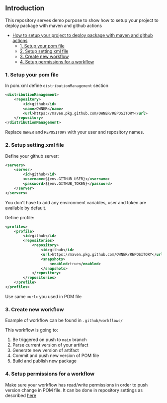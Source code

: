 ## Introduction
This repository serves demo purpose to show how to setup your project to deploy package with maven and github actions

<!-- TOC -->
* [How to setup your project to deploy package with maven and github actions](#how-to-setup-your-project-to-deploy-package-with-maven-and-github-actions)
    * [1. Setup your pom file](#1-setup-your-pom-file)
    * [2. Setup setting.xml file](#2-setup-settingxml-file)
    * [3. Create new workflow](#3-create-new-workflow)
    * [4. Setup permissions for a workflow](#4-setup-permissions-for-a-workflow)
<!-- TOC -->

### 1. Setup your pom file

In pom.xml define `distributionManagement` section

```xml
<distributionManagement>
    <repository>
        <id>github</id>
        <name>OWNER</name>
        <url>https://maven.pkg.github.com/OWNER/REPOSITORY</url>
    </repository>
</distributionManagement>
```
Replace `OWNER` and `REPOSITORY` with your user and repository names.

### 2. Setup setting.xml file

Define your github server:
```xml
<servers>
    <server>
        <id>github</id>
        <username>${env.GITHUB_USER}</username>
        <password>${env.GITHUB_TOKEN}</password>
    </server>
</servers>
```
You don't have to add any environment variables, user and token are available by default.


Define profile:
```xml
<profiles>
    <profile>
        <id>github</id>
        <repositories>
            <repository>
                <id>github</id>
                <url>https://maven.pkg.github.com/OWNER/REPOSITORY</url>
                <snapshots>
                    <enabled>true</enabled>
                </snapshots>
            </repository>
        </repositories>
    </profile>
</profiles>
```
Use same `<url>` you used in POM file

### 3. Create new workflow

Example of workflow can be found in `.github/workflows/`

This workflow is going to:
1. Be triggered on push to `main` branch
2. Parse current version of your artifact
3. Generate new version of artifact
4. Commit and push new version of POM file
5. Build and publish new package

### 4. Setup permissions for a workflow
Make sure your workflow has read/write permissions in order to push version change in POM file.
It can be done in repository settings as described [here](https://docs.github.com/en/repositories/managing-your-repositorys-settings-and-features/enabling-features-for-your-repository/managing-github-actions-settings-for-a-repository#configuring-the-default-github_token-permissions)



